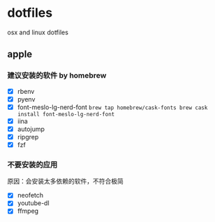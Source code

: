 # dotfiles

osx and linux dotfiles

## apple

### 建议安装的软件 by homebrew

- [x] rbenv
- [x] pyenv
- [x] font-meslo-lg-nerd-font `brew tap homebrew/cask-fonts brew cask install font-meslo-lg-nerd-font`
- [x] iina
- [x] autojump
- [x] ripgrep
- [x] fzf

### 不要安装的应用

原因：会安装太多依赖的软件，不符合极简

- [x] neofetch
- [x] youtube-dl
- [x] ffmpeg
